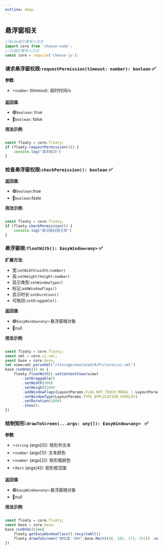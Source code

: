 ```yaml
---
outline: deep
---
```


## 悬浮窗相关

```javascript
//Node版引擎导入方式
import core from 'cheese-node';
//JS版引擎导入方式
const core = require('cheese-js');
```

### 请求悬浮窗权限:`requestPermission(timeout: number): boolean` :white_check_mark:

**参数**:

- ⭐`number` (timeout): 超时时间/s

**返回值**:

- :green_circle:`boolean`: true
- :red_circle:`boolean`: false

**用法示例**:

```javascript

const floaty = core.floaty;
if (floaty.requestPermission(3)) {
    console.log("请求成功")
}

```

### 检查悬浮窗权限:`checkPermission(): boolean` :white_check_mark:

**返回值**:

- :green_circle:`boolean`:true
- :red_circle:`boolean`:fasle

**用法示例**:

```javascript

const floaty = core.floaty;
if (floaty.checkPermission()) {
    console.log("悬浮窗权限正常")
}

```

### 悬浮窗根:`floatWith(): EasyWindow<any>` :white_check_mark:

**扩展方法**:
- 宽:`setWidth(width:number)`
- 高:`setHeight(height:number)`
- 显示类型:`setWindowType()`
- 标记:`addWindowFlags()`
- 显示时长:`setDuration()`
- 可拖动:`setDraggable()`

**返回值**:

- :green_circle:`EasyWindow<any>`:悬浮窗根对象
- :red_circle:null

**用法示例**:

```javascript

const floaty = core.floaty;
const xml = core.ui.xml;
const base = core.base;
let view=xml.parseXml("/storage/emulated/0/Pictures/ui.xml")
base.runOnUi(() => {
    floaty.floatWith().setContentView(view)
        .setDraggable()
        .setWidth(500)
        .setHeight(200)
        .addWindowFlags(LayoutParams.FLAG_NOT_TOUCH_MODAL | LayoutParams.FLAG_NOT_FOCUSABLE)
        .setWindowType(LayoutParams.TYPE_APPLICATION_OVERLAY)
        .setDuration(1000)
        .show();
})

```

### 绘制矩形:`drawToScreen(...args: any[]): EasyWindow<any> ` :white_check_mark:

**参数**:

- ⭐`string` (args[0]): 矩形外文本
- ⭐`number` (args[1]): 文本颜色
- ⭐`number` (args[2]): 矩形框颜色
- ⭐`Rect` (args[4]): 矩形框范围


**返回值**:

- :green_circle:`EasyWindow<any>`:悬浮窗根对象
- :red_circle:null

**用法示例**:

```javascript

const floaty = core.floaty;
const base = core.base;
base.runOnUi(()=>{
    floaty.getEasyWindowClass().recycleAll()
    floaty.drawToScreen("相似度：90%",base.Rect1(58, 182, 173, 331)) .setDuration(1000).show()
})

```
